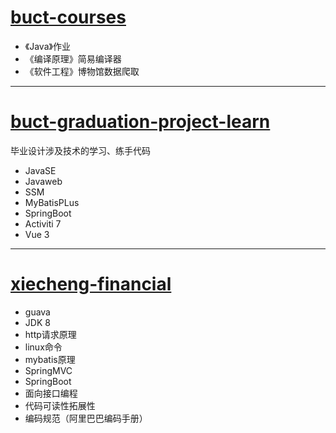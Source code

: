 # [buct-courses](https://github.com/iamzhaoxin/learn/tree/buct-courses)

- 《Java》作业
- 《编译原理》简易编译器
- 《软件工程》博物馆数据爬取

---

# [buct-graduation-project-learn](https://github.com/iamzhaoxin/learn/tree/buct-graduation-project-learn)

毕业设计涉及技术的学习、练手代码

- JavaSE
- Javaweb
- SSM
- MyBatisPLus
- SpringBoot
- Activiti 7
- Vue 3

---

# [xiecheng-financial](https://github.com/iamzhaoxin/learn/tree/xiecheng-financial)

- guava
- JDK 8
- http请求原理
- linux命令
- mybatis原理
- SpringMVC
- SpringBoot
- 面向接口编程
- 代码可读性拓展性
- 编码规范（阿里巴巴编码手册）
